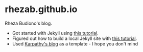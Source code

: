 # rhezab.github.io
Rheza Budiono's blog. 

* Got started with Jekyll using [this tutorial](http://jmcglone.com/guides/github-pages/#css).
* Figured out how to build a local Jekyll site with [this tutorial](https://help.github.com/articles/setting-up-your-github-pages-site-locally-with-jekyll/#step-4-build-your-local-jekyll-site).
* Used [Karpathy's blog](https://help.github.com/articles/setting-up-your-github-pages-site-locally-with-jekyll/#step-4-build-your-local-jekyll-site) as a template - I hope you don't mind 
